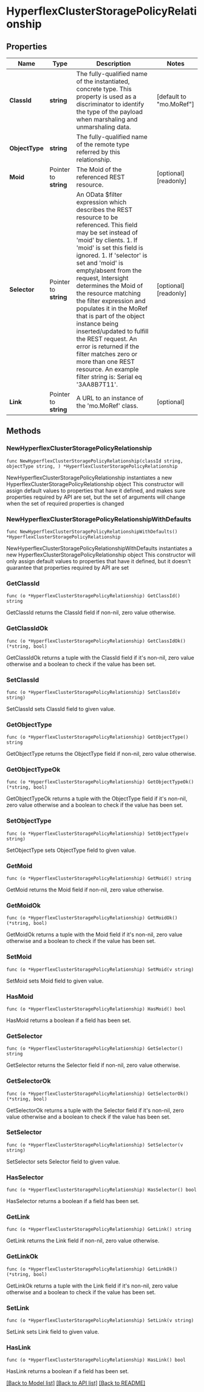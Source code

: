 # HyperflexClusterStoragePolicyRelationship

## Properties

Name | Type | Description | Notes
------------ | ------------- | ------------- | -------------
**ClassId** | **string** | The fully-qualified name of the instantiated, concrete type. This property is used as a discriminator to identify the type of the payload when marshaling and unmarshaling data. | [default to "mo.MoRef"]
**ObjectType** | **string** | The fully-qualified name of the remote type referred by this relationship. | 
**Moid** | Pointer to **string** | The Moid of the referenced REST resource. | [optional] [readonly] 
**Selector** | Pointer to **string** | An OData $filter expression which describes the REST resource to be referenced. This field may be set instead of &#39;moid&#39; by clients. 1. If &#39;moid&#39; is set this field is ignored. 1. If &#39;selector&#39; is set and &#39;moid&#39; is empty/absent from the request, Intersight determines the Moid of the resource matching the filter expression and populates it in the MoRef that is part of the object instance being inserted/updated to fulfill the REST request. An error is returned if the filter matches zero or more than one REST resource. An example filter string is: Serial eq &#39;3AA8B7T11&#39;. | [optional] [readonly] 
**Link** | Pointer to **string** | A URL to an instance of the &#39;mo.MoRef&#39; class. | [optional] 

## Methods

### NewHyperflexClusterStoragePolicyRelationship

`func NewHyperflexClusterStoragePolicyRelationship(classId string, objectType string, ) *HyperflexClusterStoragePolicyRelationship`

NewHyperflexClusterStoragePolicyRelationship instantiates a new HyperflexClusterStoragePolicyRelationship object
This constructor will assign default values to properties that have it defined,
and makes sure properties required by API are set, but the set of arguments
will change when the set of required properties is changed

### NewHyperflexClusterStoragePolicyRelationshipWithDefaults

`func NewHyperflexClusterStoragePolicyRelationshipWithDefaults() *HyperflexClusterStoragePolicyRelationship`

NewHyperflexClusterStoragePolicyRelationshipWithDefaults instantiates a new HyperflexClusterStoragePolicyRelationship object
This constructor will only assign default values to properties that have it defined,
but it doesn't guarantee that properties required by API are set

### GetClassId

`func (o *HyperflexClusterStoragePolicyRelationship) GetClassId() string`

GetClassId returns the ClassId field if non-nil, zero value otherwise.

### GetClassIdOk

`func (o *HyperflexClusterStoragePolicyRelationship) GetClassIdOk() (*string, bool)`

GetClassIdOk returns a tuple with the ClassId field if it's non-nil, zero value otherwise
and a boolean to check if the value has been set.

### SetClassId

`func (o *HyperflexClusterStoragePolicyRelationship) SetClassId(v string)`

SetClassId sets ClassId field to given value.


### GetObjectType

`func (o *HyperflexClusterStoragePolicyRelationship) GetObjectType() string`

GetObjectType returns the ObjectType field if non-nil, zero value otherwise.

### GetObjectTypeOk

`func (o *HyperflexClusterStoragePolicyRelationship) GetObjectTypeOk() (*string, bool)`

GetObjectTypeOk returns a tuple with the ObjectType field if it's non-nil, zero value otherwise
and a boolean to check if the value has been set.

### SetObjectType

`func (o *HyperflexClusterStoragePolicyRelationship) SetObjectType(v string)`

SetObjectType sets ObjectType field to given value.


### GetMoid

`func (o *HyperflexClusterStoragePolicyRelationship) GetMoid() string`

GetMoid returns the Moid field if non-nil, zero value otherwise.

### GetMoidOk

`func (o *HyperflexClusterStoragePolicyRelationship) GetMoidOk() (*string, bool)`

GetMoidOk returns a tuple with the Moid field if it's non-nil, zero value otherwise
and a boolean to check if the value has been set.

### SetMoid

`func (o *HyperflexClusterStoragePolicyRelationship) SetMoid(v string)`

SetMoid sets Moid field to given value.

### HasMoid

`func (o *HyperflexClusterStoragePolicyRelationship) HasMoid() bool`

HasMoid returns a boolean if a field has been set.

### GetSelector

`func (o *HyperflexClusterStoragePolicyRelationship) GetSelector() string`

GetSelector returns the Selector field if non-nil, zero value otherwise.

### GetSelectorOk

`func (o *HyperflexClusterStoragePolicyRelationship) GetSelectorOk() (*string, bool)`

GetSelectorOk returns a tuple with the Selector field if it's non-nil, zero value otherwise
and a boolean to check if the value has been set.

### SetSelector

`func (o *HyperflexClusterStoragePolicyRelationship) SetSelector(v string)`

SetSelector sets Selector field to given value.

### HasSelector

`func (o *HyperflexClusterStoragePolicyRelationship) HasSelector() bool`

HasSelector returns a boolean if a field has been set.

### GetLink

`func (o *HyperflexClusterStoragePolicyRelationship) GetLink() string`

GetLink returns the Link field if non-nil, zero value otherwise.

### GetLinkOk

`func (o *HyperflexClusterStoragePolicyRelationship) GetLinkOk() (*string, bool)`

GetLinkOk returns a tuple with the Link field if it's non-nil, zero value otherwise
and a boolean to check if the value has been set.

### SetLink

`func (o *HyperflexClusterStoragePolicyRelationship) SetLink(v string)`

SetLink sets Link field to given value.

### HasLink

`func (o *HyperflexClusterStoragePolicyRelationship) HasLink() bool`

HasLink returns a boolean if a field has been set.


[[Back to Model list]](../README.md#documentation-for-models) [[Back to API list]](../README.md#documentation-for-api-endpoints) [[Back to README]](../README.md)


